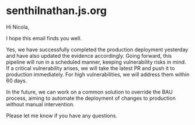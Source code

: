 # senthilnathan.js.org

Hi Nicola,

I hope this email finds you well.

Yes, we have successfully completed the production deployment yesterday and have also updated the evidence accordingly. Going forward, this pipeline will run in a scheduled manner, keeping vulnerability risks in mind. If a critical vulnerability arises, we will take the latest PR and push it to production immediately. For high vulnerabilities, we will address them within 60 days.

In the future, we can work on a common solution to override the BAU process, aiming to automate the deployment of changes to production without manual intervention.

Please let me know if you have any questions.
